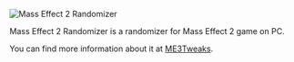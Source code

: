 ![Mass Effect 2 Randomizer](https://i.imgur.com/wLs3UkM.png "Banner image")

Mass Effect 2 Randomizer is a randomizer for Mass Effect 2 game on PC.

You can find more information about it at [ME3Tweaks](https://me3tweaks.com/masseffect2randomizer).
